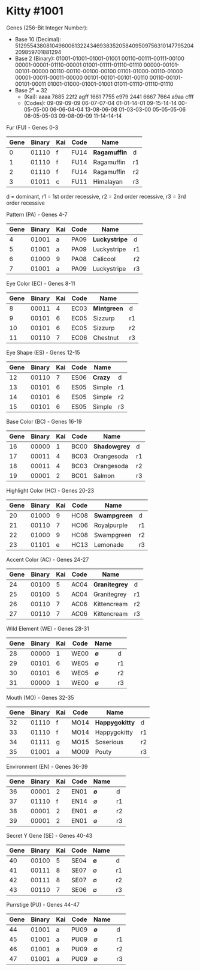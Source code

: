 # Kitty #1001

Genes (256-Bit Integer Number):
- Base 10 (Decimal): 512955438081049600613224346938352058409509756310147795204209859701881294
- Base 2 (Binary): 01001-01001-01001-01001 00110-00111-00111-00100 00001-00001-01110-00001 01001-01111-01110-01110 00000-00101-00101-00000 00110-00110-00100-00100 01101-01000-00110-01000 00001-00011-00011-00000 00101-00101-00101-00110 00110-00101-00101-00011 01001-01000-01001-01001 01011-01110-01110-01110
- Base 2⁵ = 32  
  - (Kai):   aaaa 7885 22f2 agff 1661 7755 e979 2441 6667 7664 a9aa cfff
  - (Codes): 09-09-09-09 06-07-07-04 01-01-14-01 09-15-14-14 00-05-05-00 06-06-04-04 13-08-06-08 01-03-03-00 05-05-05-06 06-05-05-03 09-08-09-09 11-14-14-14


Fur (FU) - Genes 0-3

|Gene  |Binary   |Kai  |Code | Name    |   |
|------|---------|-----|-----|----------|---|
| 0 | 01110 | f | FU14 |**Ragamuffin** | d |
| 1 | 01110 | f | FU14 |Ragamuffin | r1 |
| 2 | 01110 | f | FU14 |Ragamuffin | r2 |
| 3 | 01011 | c | FU11 |Himalayan | r3 |

d = dominant, r1 = 1st order recessive, r2 = 2nd order recessive, r3 = 3rd order recessive

Pattern (PA) - Genes 4-7

|Gene  |Binary   |Kai  |Code | Name    |   |
|------|---------|-----|-----|----------|---|
| 4 | 01001 | a | PA09 |**Luckystripe** | d |
| 5 | 01001 | a | PA09 |Luckystripe | r1 |
| 6 | 01000 | 9 | PA08 |Calicool | r2 |
| 7 | 01001 | a | PA09 |Luckystripe | r3 |

Eye Color (EC) - Genes 8-11

|Gene  |Binary   |Kai  |Code | Name    |   |
|------|---------|-----|-----|----------|---|
| 8 | 00011 | 4 | EC03 |**Mintgreen** | d |
| 9 | 00101 | 6 | EC05 |Sizzurp | r1 |
| 10 | 00101 | 6 | EC05 |Sizzurp | r2 |
| 11 | 00110 | 7 | EC06 |Chestnut | r3 |

Eye Shape (ES) - Genes 12-15

|Gene  |Binary   |Kai  |Code | Name    |   |
|------|---------|-----|-----|----------|---|
| 12 | 00110 | 7 | ES06 |**Crazy** | d |
| 13 | 00101 | 6 | ES05 |Simple | r1 |
| 14 | 00101 | 6 | ES05 |Simple | r2 |
| 15 | 00101 | 6 | ES05 |Simple | r3 |

Base Color (BC) - Genes 16-19

|Gene  |Binary   |Kai  |Code | Name    |   |
|------|---------|-----|-----|----------|---|
| 16 | 00000 | 1 | BC00 |**Shadowgrey** | d |
| 17 | 00011 | 4 | BC03 |Orangesoda | r1 |
| 18 | 00011 | 4 | BC03 |Orangesoda | r2 |
| 19 | 00001 | 2 | BC01 |Salmon | r3 |

Highlight Color (HC) - Genes 20-23

|Gene  |Binary   |Kai  |Code | Name    |   |
|------|---------|-----|-----|----------|---|
| 20 | 01000 | 9 | HC08 |**Swampgreen** | d |
| 21 | 00110 | 7 | HC06 |Royalpurple | r1 |
| 22 | 01000 | 9 | HC08 |Swampgreen | r2 |
| 23 | 01101 | e | HC13 |Lemonade | r3 |

Accent Color (AC) - Genes 24-27

|Gene  |Binary   |Kai  |Code | Name    |   |
|------|---------|-----|-----|----------|---|
| 24 | 00100 | 5 | AC04 |**Granitegrey** | d |
| 25 | 00100 | 5 | AC04 |Granitegrey | r1 |
| 26 | 00110 | 7 | AC06 |Kittencream | r2 |
| 27 | 00110 | 7 | AC06 |Kittencream | r3 |

Wild Element (WE) - Genes 28-31

|Gene  |Binary   |Kai  |Code | Name    |   |
|------|---------|-----|-----|----------|---|
| 28 | 00000 | 1 | WE00 |**∅** | d |
| 29 | 00101 | 6 | WE05 |∅ | r1 |
| 30 | 00101 | 6 | WE05 |∅ | r2 |
| 31 | 00000 | 1 | WE00 |∅ | r3 |

Mouth (MO) - Genes 32-35

|Gene  |Binary   |Kai  |Code | Name    |   |
|------|---------|-----|-----|----------|---|
| 32 | 01110 | f | MO14 |**Happygokitty** | d |
| 33 | 01110 | f | MO14 |Happygokitty | r1 |
| 34 | 01111 | g | MO15 |Soserious | r2 |
| 35 | 01001 | a | MO09 |Pouty | r3 |

Environment (EN) - Genes 36-39

|Gene  |Binary   |Kai  |Code | Name    |   |
|------|---------|-----|-----|----------|---|
| 36 | 00001 | 2 | EN01 |**∅** | d |
| 37 | 01110 | f | EN14 |∅ | r1 |
| 38 | 00001 | 2 | EN01 |∅ | r2 |
| 39 | 00001 | 2 | EN01 |∅ | r3 |

Secret Y Gene (SE) - Genes 40-43

|Gene  |Binary   |Kai  |Code | Name    |   |
|------|---------|-----|-----|----------|---|
| 40 | 00100 | 5 | SE04 |**∅** | d |
| 41 | 00111 | 8 | SE07 |∅ | r1 |
| 42 | 00111 | 8 | SE07 |∅ | r2 |
| 43 | 00110 | 7 | SE06 |∅ | r3 |

Purrstige (PU) - Genes 44-47

|Gene  |Binary   |Kai  |Code | Name    |   |
|------|---------|-----|-----|----------|---|
| 44 | 01001 | a | PU09 |**∅** | d |
| 45 | 01001 | a | PU09 |∅ | r1 |
| 46 | 01001 | a | PU09 |∅ | r2 |
| 47 | 01001 | a | PU09 |∅ | r3 |

